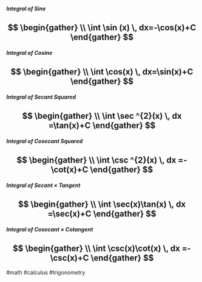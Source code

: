 ##### Integral of Sine
$$
\begin{gather} \\
\int \sin (x) \, dx=-\cos(x)+C 
\end{gather}
$$
----
##### Integral of Cosine
$$
\begin{gather} \\
\int \cos(x) \, dx=\sin(x)+C 
\end{gather}
$$
---
##### Integral of Secant Squared
$$
\begin{gather} \\
\int \sec ^{2}(x) \, dx =\tan(x)+C  
\end{gather}
$$
---
##### Integral of Cosecant Squared
$$
\begin{gather} \\
\int \csc ^{2}(x) \, dx =-\cot(x)+C
\end{gather}
$$
---
##### Integral of Secant $\times$ Tangent
$$
\begin{gather} \\
\int \sec(x)\tan(x) \, dx =\sec(x)+C
\end{gather}
$$
---
##### Integral of Cosecant $\times$ Cotangent
$$
\begin{gather} \\
\int \csc(x)\cot(x) \, dx =-\csc(x)+C
\end{gather}
$$
---
#math #calculus #trigonometry